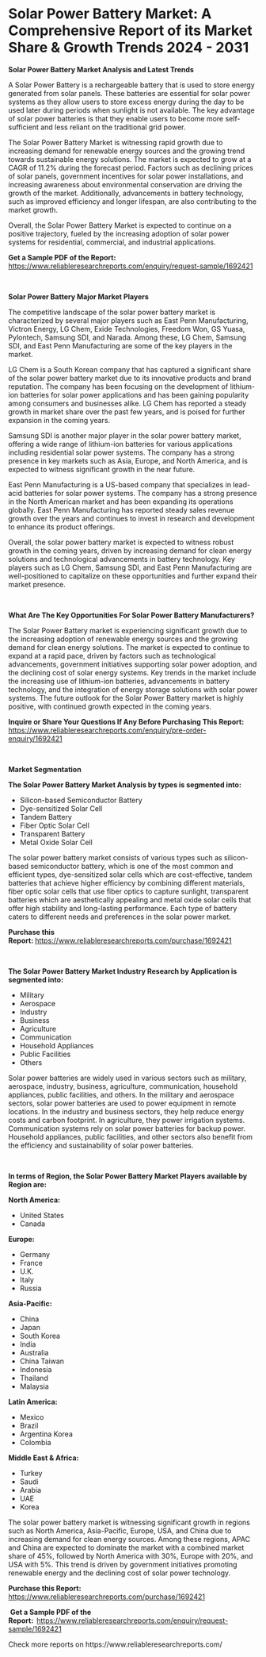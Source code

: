 <p><h1>Solar Power Battery Market: A Comprehensive Report of its Market Share & Growth Trends 2024 - 2031</h1></p><p><strong>Solar Power Battery Market Analysis and Latest Trends</strong></p>
<p><p>A Solar Power Battery is a rechargeable battery that is used to store energy generated from solar panels. These batteries are essential for solar power systems as they allow users to store excess energy during the day to be used later during periods when sunlight is not available. The key advantage of solar power batteries is that they enable users to become more self-sufficient and less reliant on the traditional grid power.</p><p>The Solar Power Battery Market is witnessing rapid growth due to increasing demand for renewable energy sources and the growing trend towards sustainable energy solutions. The market is expected to grow at a CAGR of 11.2% during the forecast period. Factors such as declining prices of solar panels, government incentives for solar power installations, and increasing awareness about environmental conservation are driving the growth of the market. Additionally, advancements in battery technology, such as improved efficiency and longer lifespan, are also contributing to the market growth.</p><p>Overall, the Solar Power Battery Market is expected to continue on a positive trajectory, fueled by the increasing adoption of solar power systems for residential, commercial, and industrial applications.</p></p>
<p><strong>Get a Sample PDF of the Report:&nbsp;</strong> <a href="https://www.reliableresearchreports.com/enquiry/request-sample/1692421">https://www.reliableresearchreports.com/enquiry/request-sample/1692421</a></p>
<p>&nbsp;</p>
<p><strong>Solar Power Battery Major Market Players</strong></p>
<p><p>The competitive landscape of the solar power battery market is characterized by several major players such as East Penn Manufacturing, Victron Energy, LG Chem, Exide Technologies, Freedom Won, GS Yuasa, Pylontech, Samsung SDI, and Narada. Among these, LG Chem, Samsung SDI, and East Penn Manufacturing are some of the key players in the market.</p><p>LG Chem is a South Korean company that has captured a significant share of the solar power battery market due to its innovative products and brand reputation. The company has been focusing on the development of lithium-ion batteries for solar power applications and has been gaining popularity among consumers and businesses alike. LG Chem has reported a steady growth in market share over the past few years, and is poised for further expansion in the coming years.</p><p>Samsung SDI is another major player in the solar power battery market, offering a wide range of lithium-ion batteries for various applications including residential solar power systems. The company has a strong presence in key markets such as Asia, Europe, and North America, and is expected to witness significant growth in the near future.</p><p>East Penn Manufacturing is a US-based company that specializes in lead-acid batteries for solar power systems. The company has a strong presence in the North American market and has been expanding its operations globally. East Penn Manufacturing has reported steady sales revenue growth over the years and continues to invest in research and development to enhance its product offerings.</p><p>Overall, the solar power battery market is expected to witness robust growth in the coming years, driven by increasing demand for clean energy solutions and technological advancements in battery technology. Key players such as LG Chem, Samsung SDI, and East Penn Manufacturing are well-positioned to capitalize on these opportunities and further expand their market presence.</p></p>
<p>&nbsp;</p>
<p><strong>What Are The Key Opportunities For Solar Power Battery Manufacturers?</strong></p>
<p><p>The Solar Power Battery market is experiencing significant growth due to the increasing adoption of renewable energy sources and the growing demand for clean energy solutions. The market is expected to continue to expand at a rapid pace, driven by factors such as technological advancements, government initiatives supporting solar power adoption, and the declining cost of solar energy systems. Key trends in the market include the increasing use of lithium-ion batteries, advancements in battery technology, and the integration of energy storage solutions with solar power systems. The future outlook for the Solar Power Battery market is highly positive, with continued growth expected in the coming years.</p></p>
<p><strong>Inquire or Share Your Questions If Any Before Purchasing This Report:</strong> <a href="https://www.reliableresearchreports.com/enquiry/pre-order-enquiry/1692421">https://www.reliableresearchreports.com/enquiry/pre-order-enquiry/1692421</a></p>
<p>&nbsp;</p>
<p><strong>Market Segmentation</strong></p>
<p><strong>The Solar Power Battery Market Analysis by types is segmented into:</strong></p>
<p><ul><li>Silicon-based Semiconductor Battery</li><li>Dye-sensitized Solar Cell</li><li>Tandem Battery</li><li>Fiber Optic Solar Cell</li><li>Transparent Battery</li><li>Metal Oxide Solar Cell</li></ul></p>
<p><p>The solar power battery market consists of various types such as silicon-based semiconductor battery, which is one of the most common and efficient types, dye-sensitized solar cells which are cost-effective, tandem batteries that achieve higher efficiency by combining different materials, fiber optic solar cells that use fiber optics to capture sunlight, transparent batteries which are aesthetically appealing and metal oxide solar cells that offer high stability and long-lasting performance. Each type of battery caters to different needs and preferences in the solar power market.</p></p>
<p><strong>Purchase this Report:&nbsp;</strong><a href="https://www.reliableresearchreports.com/purchase/1692421">https://www.reliableresearchreports.com/purchase/1692421</a></p>
<p>&nbsp;</p>
<p><strong>The Solar Power Battery Market Industry Research by Application is segmented into:</strong></p>
<p><ul><li>Military</li><li>Aerospace</li><li>Industry</li><li>Business</li><li>Agriculture</li><li>Communication</li><li>Household Appliances</li><li>Public Facilities</li><li>Others</li></ul></p>
<p><p>Solar power batteries are widely used in various sectors such as military, aerospace, industry, business, agriculture, communication, household appliances, public facilities, and others. In the military and aerospace sectors, solar power batteries are used to power equipment in remote locations. In the industry and business sectors, they help reduce energy costs and carbon footprint. In agriculture, they power irrigation systems. Communication systems rely on solar power batteries for backup power. Household appliances, public facilities, and other sectors also benefit from the efficiency and sustainability of solar power batteries.</p></p>
<p>&nbsp;</p>
<p><strong>In terms of Region, the Solar Power Battery Market Players available by Region are:</strong></p>
<p>
    <p> <strong> North America: </strong>
        <ul>
            <li>United States</li>
            <li>Canada</li>
        </ul>
        </p> 
    <p> <strong> Europe: </strong>
        <ul>
            <li>Germany</li>
            <li>France</li>
            <li>U.K.</li>
            <li>Italy</li>
            <li>Russia</li>
        </ul>
        </p> 
    <p> <strong> Asia-Pacific: </strong>
        <ul>
            <li>China</li>
            <li>Japan</li>
            <li>South Korea</li>
            <li>India</li>
            <li>Australia</li>
            <li>China Taiwan</li>
            <li>Indonesia</li>
            <li>Thailand</li>
            <li>Malaysia</li>
        </ul>
        </p> 
    <p> <strong> Latin America: </strong>
        <ul>
            <li>Mexico</li>
            <li>Brazil</li>
            <li>Argentina Korea</li>
            <li>Colombia</li>
        </ul>
        </p> 
    <p> <strong> Middle East & Africa: </strong>
        <ul>
            <li>Turkey</li>
            <li>Saudi</li>
            <li>Arabia</li>
            <li>UAE</li>
            <li>Korea</li>
        </ul>
    </p>
    </p>
<p><p>The solar power battery market is witnessing significant growth in regions such as North America, Asia-Pacific, Europe, USA, and China due to increasing demand for clean energy sources. Among these regions, APAC and China are expected to dominate the market with a combined market share of 45%, followed by North America with 30%, Europe with 20%, and USA with 5%. This trend is driven by government initiatives promoting renewable energy and the declining cost of solar power technology.</p></p>
<p><strong>Purchase this Report: </strong><a href="https://www.reliableresearchreports.com/purchase/1692421">https://www.reliableresearchreports.com/purchase/1692421</a></p>
<p>&nbsp;<strong>Get a Sample PDF of the Report:&nbsp;&nbsp;</strong><a href="https://www.reliableresearchreports.com/enquiry/request-sample/1692421">https://www.reliableresearchreports.com/enquiry/request-sample/1692421</a></p>
<p><strong></strong></p>
<p>Check more reports on https://www.reliableresearchreports.com/</p>